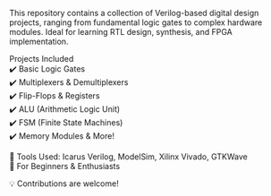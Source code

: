 This repository contains a collection of Verilog-based digital design projects, ranging from fundamental logic gates to complex hardware modules.
Ideal for learning RTL design, synthesis, and FPGA implementation.

Projects Included  
✔️ Basic Logic Gates  
✔️ Multiplexers & Demultiplexers  
✔️ Flip-Flops & Registers  
✔️ ALU (Arithmetic Logic Unit)  
✔️ FSM (Finite State Machines)  
✔️ Memory Modules & More!  

🔹 Tools Used: Icarus Verilog, ModelSim, Xilinx Vivado, GTKWave  
🔹 For Beginners & Enthusiasts  

💡 Contributions are welcome! 
